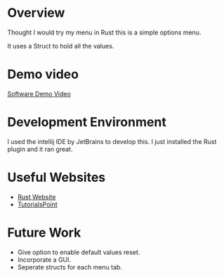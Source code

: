 # Overview

Thought I would try my menu in Rust this is a simple options menu.

It uses a Struct to hold all the values. 

# Demo video 
[Software Demo Video](https://youtu.be/kvRxxQLiEew)

# Development Environment

I used the intellij IDE by JetBrains to develop this.
I just installed the Rust plugin and it ran great.

# Useful Websites

* [Rust Website](https://www.rust-lang.org/)
* [TutorialsPoint](https://www.tutorialspoint.com/rust/index.htm)

# Future Work

* Give option to enable default values reset.
* Incorporate a GUI.
* Seperate structs for each menu tab.
